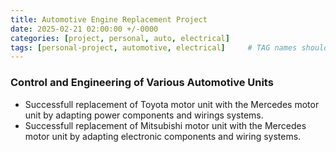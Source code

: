 ```yaml
---
title: Automotive Engine Replacement Project
date: 2025-02-21 02:00:00 +/-0000
categories: [project, personal, auto, electrical]
tags: [personal-project, automotive, electrical]     # TAG names should always be lowercase
---
```


### Control and Engineering of Various Automotive Units
- Successfull replacement of Toyota motor unit with the Mercedes motor unit
  by adapting power components and wirings systems.
- Successfull replacement of Mitsubishi motor unit with the Mercedes motor unit
  by adapting electronic components and wiring systems.